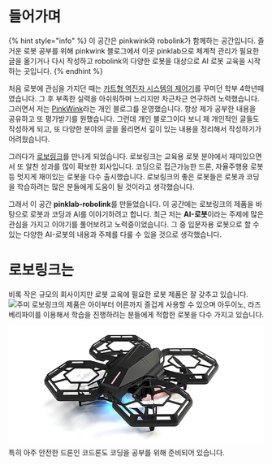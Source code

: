# 들어가며

{% hint style="info" %}
이 공간은 pinkwink와 robolink가 함께하는 공간입니다. 즐거운 로봇 공부를 위해 pinkwink 블로그에서 이곳 pinklab으로 체계적 관리가 필요한 글을 옮기거나 다시 작성하고 robolink의 다양한 로봇을 대상으로 AI 로봇 교육을 시작하는 곳입니다.
{% endhint %}

처음 로봇에 관심을 가지던 때는 [카트형 역진자 시스템의 제어기](https://pinkwink.kr/36)를 꾸미던 학부 4학년때였습니다. 그 후 부족한 실력을 아쉬워하며 느리지만 차근차근 연구하려 노력했습니다. 그러면서 저는 [PinkWink](https://pinkwink.kr/)라는 개인 블로그를 운영했습니다. 항상 제가 공부한 내용을 공유하고 또 평가받기를 원했습니다. 그런데 개인 블로그이다 보니 제 개인적인 글들도 작성하게 되고, 또 다양한 분야의 글을 올리면서 깊이 있는 내용을 정리해서 작성하기가 어려웠습니다.

그러다가 [로보링크](http://www.robolink.co.kr/web/)를 만나게 되었습니다. 로보링크는 교육용 로봇 분야에서 재미있으면서 또 알찬 성과를 많이 확보한 회사입니다. 코딩으로 접근가능한 드론, 자율주행용 로봇 등 멋지게 재미있는 로봇을 다수 출시했습니다. 로보링크의 좋은 로봇들은 로봇과 코딩을 학습하려는 많은 분들에게 도움이 될 것이라고 생각했습니다.

그래서 이 공간 **pinklab-robolink**를 만들었습니다. 이 공간에는 로보링크의 제품을 바탕으로 로봇과 코딩과 AI를 이야기하려고 합니다. 최근 저는 **AI-로봇**이라는 주제에 많은 관심을 가지고 이야기를 풀어보려고 노력중이었습니다. 그 중 입문자용 로봇으로 할 수 있는 다양한 AI-로봇의 내용과 주제를 다룰 수 있을 것으로 생각했습니다.

# 로보링크는
비록 작은 규모의 회사이지만 로봇 교육에 필요한 로봇 제품은 잘 갖추고 있습니다.
![주미](./img/zumio.jpg)
로보링크의 제품은 아이부터 어른까지 즐겁게 사용할 수 있으며 아두이노, 라즈베리파이를 이용해서 학습을 진행하려는 분들에게 적합한 로봇을 다수 가지고 있습니다.

![코드론](./img/codrone.jpg)
특히 아주 안전한 드론인 코드론도 코딩을 공부를 위해 준비되어 있습니다.

